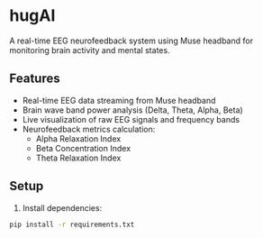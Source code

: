 # hugAI

A real-time EEG neurofeedback system using Muse headband for monitoring brain activity and mental states.

## Features

- Real-time EEG data streaming from Muse headband
- Brain wave band power analysis (Delta, Theta, Alpha, Beta)
- Live visualization of raw EEG signals and frequency bands
- Neurofeedback metrics calculation:
  - Alpha Relaxation Index
  - Beta Concentration Index
  - Theta Relaxation Index

## Setup

1. Install dependencies:

```bash
pip install -r requirements.txt
```
